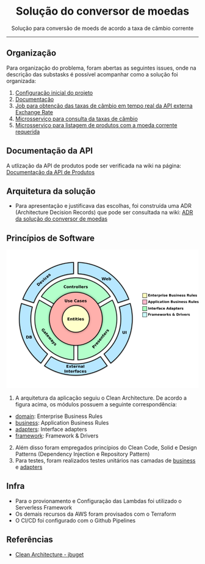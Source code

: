 <h1 align="center">
Solução do conversor de moedas
</h1>

<p align="center">Solução para conversão de moeds de acordo a taxa de câmbio corrente</p>

<hr>

## Organização

Para organização do problema, foram abertas as seguintes issues, onde na descrição das substasks é possível acompanhar como a solução foi organizada:

1. [Configuração inicial do projeto](https://github.com/Eugeniosales/eng-gruposbf-backend-typescript/issues/1)
2. [Documentação](https://github.com/Eugeniosales/eng-gruposbf-backend-typescript/issues/2)
3. [Job para obtenção das taxas de câmbio em tempo real da API externa Exchange Rate](https://github.com/Eugeniosales/eng-gruposbf-backend-typescript/issues/3)
4. [Microsserviço para consulta da taxas de câmbio](https://github.com/Eugeniosales/eng-gruposbf-backend-typescript/issues/4)
5. [Microsserviço para listagem de produtos com a moeda corrente requerida](https://github.com/Eugeniosales/eng-gruposbf-backend-typescript/issues/6)

## Documentação da API

A utlização da API de produtos pode ser verificada na wiki na página: [Documentação da API de Produtos](https://github.com/Eugeniosales/eng-gruposbf-backend-typescript/wiki/%5BDocumenta%C3%A7%C3%A3o%5D-API-de-Produtos)
## Arquitetura da solução

- Para apresentação e justificava das escolhas, foi construída uma ADR (Architecture Decision Records) que pode ser consultada na wiki: [ADR da solução do conversor de moedas](https://github.com/Eugeniosales/eng-gruposbf-backend-typescript/wiki/%5BDocumenta%C3%A7%C3%A3o%5D-ADR-da-solu%C3%A7%C3%A3o-do-conversor-de-moedas)

## Princípios de Software

<p align="center">
    <img src="./assets/clean_archicteture.png" alt="Logo" width=600>
</p>

1. A arquitetura da aplicação seguiu o Clean Architecture. De acordo a figura acima, os módulos possuem a seguinte correspondência:

* [domain](./src/1-domain): Enterprise Business Rules
* [business](./src/2-business): Application Business Rules
* [adapters](./src/3-adapters): Interface adapters
* [framework](./src/4-framework): Framework & Drivers

2. Além disso foram empregados princípios do Clean Code, Solid e Design Patterns (Dependency Injection e Repository Pattern)
3. Para testes, foram realizados testes unitários nas camadas de [business](./src/2-business) e [adapters](./src/3-adapters)
## Infra

* Para o provionamento e Configuração das Lambdas foi utilizado o Serverless Framework
* Os demais recursos da AWS foram provisados com o Terraform
* O CI/CD foi configurado com o Github Pipelines

## Referências

* [Clean Architecture - jbuget](https://github.com/jbuget/nodejs-clean-architecture-app)
